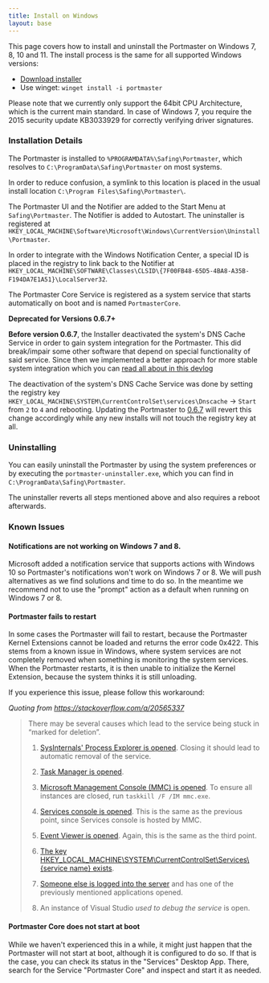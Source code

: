 ```yaml
---
title: Install on Windows
layout: base
---
```


This page covers how to install and uninstall the Portmaster on Windows 7, 8, 10 and 11. The install process is the same for all supported Windows versions:

- [Download installer](https://updates.safing.io/latest/windows_amd64/packages/portmaster-installer.exe)
- Use winget: `winget install -i portmaster`

Please note that we currently only support the 64bit CPU Architecture, which is the current main standard. In case of Windows 7, you  require the 2015 security update KB3033929 for correctly verifying driver signatures.

### Installation Details

The Portmaster is installed to `%PROGRAMDATA%\Safing\Portmaster`, which resolves to `C:\ProgramData\Safing\Portmaster` on most systems.

In order to reduce confusion, a symlink to this location is placed in the usual install location `C:\Program Files\Safing\Portmaster\`.

The Portmaster UI and the Notifier are added to the Start Menu at `Safing\Portmaster`. The Notifier is added to Autostart.
The uninstaller is registered at `HKEY_LOCAL_MACHINE\Software\Microsoft\Windows\CurrentVersion\Uninstall\Portmaster`.  

In order to integrate with the Windows Notification Center, a special ID is placed in the registry to link back to the Notifier at `HKEY_LOCAL_MACHINE\SOFTWARE\Classes\CLSID\{7F00FB48-65D5-4BA8-A35B-F194DA7E1A51}\LocalServer32`.

The Portmaster Core Service is registered as a system service that starts automatically on boot and is named `PortmasterCore`.

**Deprecated for Versions 0.6.7+**

**Before version 0.6.7**, the Installer deactivated the system's DNS Cache Service in order to gain system integration for the Portmaster. This did break/impair some other software that depend on special functionality of said service. Since then we implemented a better approach for more stable system integration which you can [read all about in this devlog](https://safing.io/blog/2021/03/23/attributing-dns-requests-on-windows/)

The deactivation of the system's DNS Cache Service was done by setting the registry key `HKEY_LOCAL_MACHINE\SYSTEM\CurrentControlSet\services\Dnscache` -> `Start` from `2` to `4` and rebooting. Updating the Portmaster to [0.6.7](https://github.com/safing/portmaster/releases/tag/v0.6.7) will revert this change accordingly while any new installs will not touch the registry key at all.

### Uninstalling

You can easily uninstall the Portmaster by using the system preferences or by executing the `portmaster-uninstaller.exe`, which you can find in `C:\ProgramData\Safing\Portmaster`.

The uninstaller reverts all steps mentioned above and also requires a reboot afterwards.

### Known Issues

#### Notifications are not working on Windows 7 and 8.

Microsoft added a notification service that supports actions with Windows 10 so Portmaster's notifications won't work on Windows 7 or 8. We will push alternatives as we find solutions and time to do so. In the meantime we recommend not to use the "prompt" action as a default when running on Windows 7 or 8.

#### Portmaster fails to restart

In some cases the Portmaster will fail to restart, because the Portmaster Kernel Extensions cannot be loaded and returns the error code 0x422.
This stems from a known issue in Windows, where system services are not completely removed when something is monitoring the system services.
When the Portmaster restarts, it is then unable to initialize the Kernel Extension, because the system thinks it is still unloading.

If you experience this issue, please follow this workaround:

_Quoting from <https://stackoverflow.com/a/20565337>_

> There may be several causes which lead to the service being stuck in “marked for deletion”.
>
>  1. [SysInternals' Process Explorer is opened](http://blog.cyotec.com/2011/05/specified-service-has-been-marked-for.html). Closing it should lead to automatic removal of the service.
>
>  1. [Task Manager is opened](https://stackoverflow.com/questions/20561990/how-to-solve-the-specified-service-has-been-marked-for-deletion-error/21310096#comment32672750_20565337).
>
>  1. [Microsoft Management Console (MMC) is opened](https://stackoverflow.com/a/8529760/240613). To ensure all instances are closed, run `taskkill /F /IM mmc.exe`.
>
>  1. [Services console is opened](https://stackoverflow.com/a/21310096/240613). This is the same as the previous point, since Services console is hosted by MMC.
>
>  1. [Event Viewer is opened](https://stackoverflow.com/a/18467128/240613). Again, this is the same as the third point.
>  
>  1. [The key HKEY_LOCAL_MACHINE\SYSTEM\CurrentControlSet\Services\\{service name} exists](https://stackoverflow.com/a/2804099/240613).
>
>  1. [Someone else is logged into the server](https://stackoverflow.com/a/28632820/240613) and has one of the previously mentioned applications opened.
>
>  1. An instance of Visual Studio *used to debug the service* is open.

#### Portmaster Core does not start at boot

While we haven't experienced this in a while, it might just happen that the Portmaster will not start at boot, although it is configured to do so. If that is the case, you can check its status in the "Services" Desktop App. There, search for the Service "Portmaster Core" and inspect and start it as needed.
